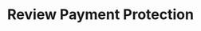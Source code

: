 ---
title: Review Payment Protection
excerpt: >-
  If a payment has a chargeback protection status of Pending Review, select the
  action to be taken on the payment
api:
  file: swagger (2).json
  operationId: ReviewPayment
hidden: false
---
